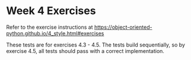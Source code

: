 # Week 4 Exercises

Refer to the exercise instructions at https://object-oriented-python.github.io/4_style.html#exercises

These tests are for exercises 4.3 - 4.5. The tests build sequentially, so by exercise 4.5, all tests should pass with a correct implementation.
